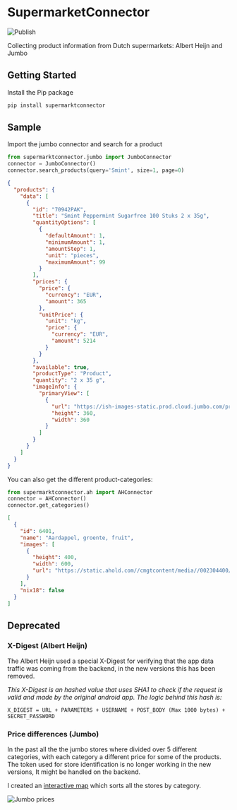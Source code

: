 # SupermarketConnector

![Publish](https://github.com/bartmachielsen/SupermarktConnector/workflows/Publish/badge.svg)

Collecting product information from Dutch supermarkets: Albert Heijn and Jumbo

## Getting Started
Install the Pip package
```bash
pip install supermarktconnector
```

## Sample
Import the jumbo connector and search for a product
```python
from supermarktconnector.jumbo import JumboConnector
connector = JumboConnector()
connector.search_products(query='Smint', size=1, page=0)
```
```json
{
  "products": {
    "data": [
      {
        "id": "70942PAK",
        "title": "Smint Peppermint Sugarfree 100 Stuks 2 x 35g",
        "quantityOptions": [
          {
            "defaultAmount": 1,
            "minimumAmount": 1,
            "amountStep": 1,
            "unit": "pieces",
            "maximumAmount": 99
          }
        ],
        "prices": {
          "price": {
            "currency": "EUR",
            "amount": 365
          },
          "unitPrice": {
            "unit": "kg",
            "price": {
              "currency": "EUR",
              "amount": 5214
            }
          }
        },
        "available": true,
        "productType": "Product",
        "quantity": "2 x 35 g",
        "imageInfo": {
          "primaryView": [
            {
              "url": "https://ish-images-static.prod.cloud.jumbo.com/product_images/240420200540_70942PAK-1_360x360.png",
              "height": 360,
              "width": 360
            }
          ]
        }
      }
    ]
  }
}
```

You can also get the different product-categories:
```python
from supermarktconnector.ah import AHConnector
connector = AHConnector()
connector.get_categories()
```
```json
[
  {
    "id": 6401,
    "name": "Aardappel, groente, fruit",
    "images": [
      {
        "height": 400,
        "width": 600,
        "url": "https://static.ahold.com//cmgtcontent/media//002304400/000/002304468_001_groenten-fruit.png"
      }
    ],
    "nix18": false
  }
]
```

## Deprecated
### X-Digest (Albert Heijn)
The Albert Heijn used a special X-Digest for verifying that the app data traffic was coming from the backend, in the new versions this has been removed.

_This X-Digest is an hashed value that uses SHA1 to check if the request is valid and made by the original android app. The logic behind this hash is:_

`X_DIGEST = URL + PARAMETERS + USERNAME + POST_BODY (Max 1000 bytes) + SECRET_PASSWORD`

### Price differences (Jumbo)
In the past all the the jumbo stores where divided over 5 different categories, with each category a different price for some of the products. The token used for store identification is no longer working in the new versions, It might be handled on the backend.

I created an [interactive map](https://www.google.com/maps/d/u/0/edit?mid=1uPq5t6Ymcjs9TbrNbyAl5uS08sY&ll=51.93466534760809%2C6.304439426712179&z=8) which sorts all the stores by category.

![Jumbo prices](/jumbo-prices.jpg)
